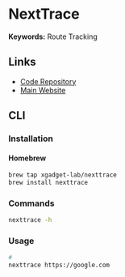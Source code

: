 # NextTrace

**Keywords:** Route Tracking

## Links

- [Code Repository](https://github.com/sjlleo/nexttrace)
- [Main Website](https://mtr.moe)

## CLI

### Installation

#### Homebrew

```sh
brew tap xgadget-lab/nexttrace
brew install nexttrace
```

### Commands

```sh
nexttrace -h
```

### Usage

```sh
#
nexttrace https://google.com
```
